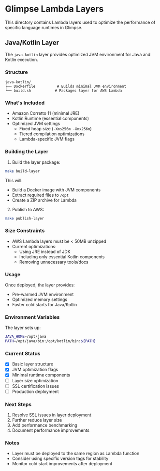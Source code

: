 # Glimpse Lambda Layers

This directory contains Lambda layers used to optimize the performance of specific language runtimes in Glimpse.

## Java/Kotlin Layer

The `java-kotlin` layer provides optimized JVM environment for Java and Kotlin execution.

### Structure
```
java-kotlin/
├── Dockerfile          # Builds minimal JVM environment
└── build.sh           # Packages layer for AWS Lambda
```

### What's Included
- Amazon Corretto 11 (minimal JRE)
- Kotlin Runtime (essential components)
- Optimized JVM settings
  - Fixed heap size (`-Xms256m -Xmx256m`)
  - Tiered compilation optimizations
  - Lambda-specific JVM flags

### Building the Layer

1. Build the layer package:
```bash
make build-layer
```
This will:
- Build a Docker image with JVM components
- Extract required files to `/opt`
- Create a ZIP archive for Lambda

2. Publish to AWS:
```bash
make publish-layer
```

### Size Constraints
- AWS Lambda layers must be < 50MB unzipped
- Current optimizations:
  - Using JRE instead of JDK
  - Including only essential Kotlin components
  - Removing unnecessary tools/docs

### Usage
Once deployed, the layer provides:
- Pre-warmed JVM environment
- Optimized memory settings
- Faster cold starts for Java/Kotlin

### Environment Variables
The layer sets up:
```bash
JAVA_HOME=/opt/java
PATH=/opt/java/bin:/opt/kotlin/bin:${PATH}
```

### Current Status
- [x] Basic layer structure
- [x] JVM optimization flags
- [x] Minimal runtime components
- [ ] Layer size optimization
- [ ] SSL certification issues
- [ ] Production deployment

### Next Steps
1. Resolve SSL issues in layer deployment
2. Further reduce layer size
3. Add performance benchmarking
4. Document performance improvements

### Notes
- Layer must be deployed to the same region as Lambda function
- Consider using specific version tags for stability
- Monitor cold start improvements after deployment 